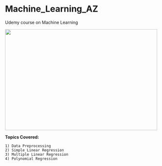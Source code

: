# Machine_Learning_AZ
Udemy course on Machine Learning
  
<img src = 'https://s3.ap-south-1.amazonaws.com/techleer/207.jpg' lt="Trulli" width="500" height="333"> 

**Topics Covered:**

    1) Data Preprocessing
    2) Simple Linear Regression
    3) Multiple Linear Regression
    4) Polynomial Regression
